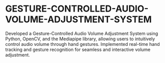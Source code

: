 # GESTURE-CONTROLLED-AUDIO-VOLUME-ADJUSTMENT-SYSTEM
Developed a Gesture-Controlled Audio Volume Adjustment System using Python, OpenCV, and the Mediapipe library, allowing users to intuitively control audio volume through hand gestures. Implemented real-time hand tracking and gesture recognition for seamless and interactive volume adjustment.
